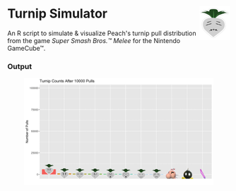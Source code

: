# Turnip Simulator <img src='images/stitch_face.png' align='right' width=70px>

An R script to simulate & visualize Peach's turnip pull distribution from the game *Super Smash Bros.™ Melee* for the Nintendo GameCube™.

### Output

<p align='center'>
  <img src='turnip_pull.gif' width=85%>
</p>

